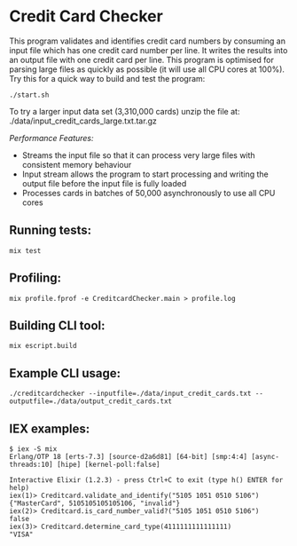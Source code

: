 # Credit Card Checker

This program validates and identifies credit card numbers by consuming an input file which has one credit card number per line. It writes the results into an output file with one credit card per line. This program is optimised for parsing large files as quickly as possible (it will use all CPU cores at 100%). Try this for a quick way to build and test the program:
```
./start.sh
```

To try a larger input data set (3,310,000 cards) unzip the file at: ./data/input_credit_cards_large.txt.tar.gz


*Performance Features:*
- Streams the input file so that it can process very large files with consistent memory behaviour
- Input stream allows the program to start processing and writing the output file before the input file is fully loaded
- Processes cards in batches of 50,000 asynchronously to use all CPU cores

## Running tests:
```
mix test
```

## Profiling:
```
mix profile.fprof -e CreditcardChecker.main > profile.log
```

## Building CLI tool:
```
mix escript.build
```

## Example CLI usage:
```
./creditcardchecker --inputfile=./data/input_credit_cards.txt --outputfile=./data/output_credit_cards.txt
```

## IEX examples:
```
$ iex -S mix
Erlang/OTP 18 [erts-7.3] [source-d2a6d81] [64-bit] [smp:4:4] [async-threads:10] [hipe] [kernel-poll:false]

Interactive Elixir (1.2.3) - press Ctrl+C to exit (type h() ENTER for help)
iex(1)> Creditcard.validate_and_identify("5105 1051 0510 5106")
{"MasterCard", 5105105105105106, "invalid"}
iex(2)> Creditcard.is_card_number_valid?("5105 1051 0510 5106")
false
iex(3)> Creditcard.determine_card_type(4111111111111111)
"VISA"
```
